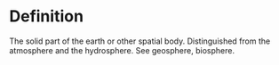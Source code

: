 # Definition

The solid part of the earth or other spatial body. Distinguished from
the atmosphere and the hydrosphere. See geosphere, biosphere.
